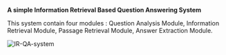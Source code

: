 **A simple Information Retrieval Based Question Answering System**

This system contain four modules : Question Analysis Module, Information Retrieval Module, Passage Retrieval Module, Answer Extraction Module.

![IR-QA-system](https://github.com/user-attachments/assets/42073d2a-6e9f-48fb-95fd-5dd8d953b6b7)
